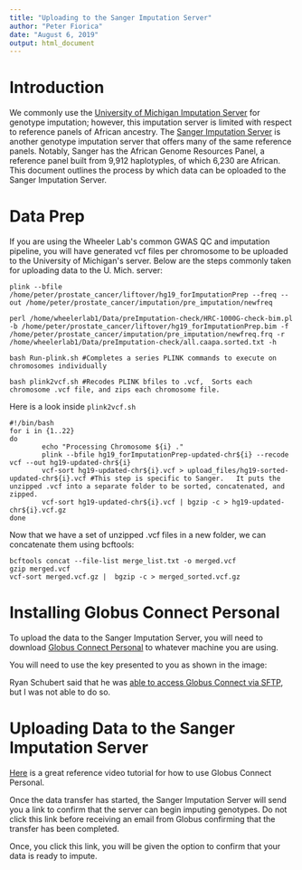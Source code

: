 ```yaml
---
title: "Uploading to the Sanger Imputation Server"
author: "Peter Fiorica"
date: "August 6, 2019"
output: html_document
---
```


# Introduction
We commonly use the [University of Michigan Imputation Server](https://imputationserver.sph.umich.edu/index.html#!) for genotype imputation; however, this imputation server is limited with respect to reference panels of African ancestry.  The [Sanger Imputation Server](https://imputation.sanger.ac.uk/) is another genotype imputation server that offers many of the same reference panels.  Notably, Sanger has the African Genome Resources Panel, a reference panel built from 9,912 haplotyples, of which 6,230 are African.  This document outlines the process by which data can be oploaded to the Sanger Imputation Server.

# Data Prep
If you are using the Wheeler Lab's common GWAS QC and imputation pipeline, you will have generated vcf files per chromosome to be uploaded to the University of Michigan's server.  Below are the steps commonly taken for uploading data to the U. Mich. server:
```
plink --bfile /home/peter/prostate_cancer/liftover/hg19_forImputationPrep --freq --out /home/peter/prostate_cancer/imputation/pre_imputation/newfreq

perl /home/wheelerlab1/Data/preImputation-check/HRC-1000G-check-bim.pl -b /home/peter/prostate_cancer/liftover/hg19_forImputationPrep.bim -f /home/peter/prostate_cancer/imputation/pre_imputation/newfreq.frq -r /home/wheelerlab1/Data/preImputation-check/all.caapa.sorted.txt -h

bash Run-plink.sh #Completes a series PLINK commands to execute on chromosomes individually

bash plink2vcf.sh #Recodes PLINK bfiles to .vcf,  Sorts each chromosome .vcf file, and zips each chromosome file.
```
Here is a look inside `plink2vcf.sh`
```{bash, eval = FALSE}
#!/bin/bash
for i in {1..22}
do
        echo "Processing Chromosome ${i} ."
        plink --bfile hg19_forImputationPrep-updated-chr${i} --recode vcf --out hg19-updated-chr${i}
        vcf-sort hg19-updated-chr${i}.vcf > upload_files/hg19-sorted-updated-chr${i}.vcf #This step is specific to Sanger.   It puts the unzipped .vcf into a separate folder to be sorted, concatenated, and zipped.
        vcf-sort hg19-updated-chr${i}.vcf | bgzip -c > hg19-updated-chr${i}.vcf.gz
done
```

Now that we have a set of unzipped .vcf files in a new folder, we can concatenate them using bcftools:
```
bcftools concat --file-list merge_list.txt -o merged.vcf
gzip merged.vcf
vcf-sort merged.vcf.gz |  bgzip -c > merged_sorted.vcf.gz
```

# Installing Globus Connect Personal
To upload the data to the Sanger Imputation Server, you will need to download [Globus Connect Personal](https://www.globus.org/globus-connect-personal) to whatever machine you are using.

You will need to use the key presented to you as shown in the image:

Ryan Schubert said that he was [able to access Globus Connect via SFTP](https://github.com/RyanSchu/Useful_things/blob/master/Lab_guides/Sanger_imputation_How_To.md), but I was not able to do so. 

# Uploading Data to the Sanger Imputation Server
[Here](https://www.hpc.iastate.edu/guides/globus-online) is a great reference video tutorial for how to use Globus Connect Personal.

Once the data transfer has started, the Sanger Imputation Server will send you a link to confirm that the server can begin imputing genotypes.  Do not click this link before receiving an email from Globus confirming that the transfer has been completed.  

Once, you click this link, you will be given the option to confirm that your data is ready to impute.
